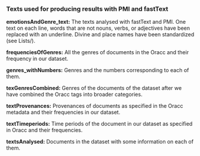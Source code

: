 ### Texts used for producing results with PMI and fastText

<b>emotionsAndGenre_text:</b> The texts analysed with fastText and PMI. One text on each line, words that are not nouns, verbs, or adjectives have been replaced with an underline. Divine and place names have been standardized (see Lists/).

<b>frequenciesOfGenres:</b> All the genres of documents in the Oracc and their frequency in our dataset.

<b>genres_withNumbers:</b> Genres and the numbers corresponding to each of them.

<b>texGenresCombined:</b> Genres of the documents of the dataset after we have combined the Oracc tags into broader categories.

<b>textProvenances:</b> Provenances of documents as specified in the Oracc metadata and their frequencies in our dataset.

<b>textTimeperiods:</b> Time periods of the document in our dataset as specified in Oracc and their frequencies.

<b>textsAnalysed:</b> Documents in the dataset with some information on each of them.
